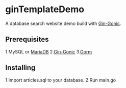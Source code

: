 # ginTemplateDemo

A database search website demo build with [Gin-Gonic](https://github.com/gin-gonic).

## Prerequisites
1.MySQL or [MariaDB](https://mariadb.org/)
2.[Gin-Gonic](https://github.com/gin-gonic)
3.[Gorm](https://github.com/jinzhu/gorm)

## Installing
1.Import articles.sql to your database.
2.Run main.go